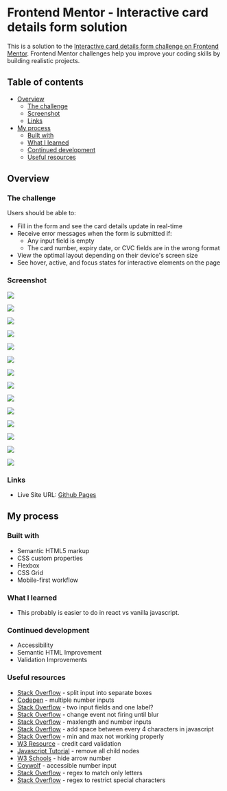 # Frontend Mentor - Interactive card details form solution

This is a solution to the [Interactive card details form challenge on Frontend Mentor](https://www.frontendmentor.io/challenges/interactive-card-details-form-XpS8cKZDWw). Frontend Mentor challenges help you improve your coding skills by building realistic projects. 

## Table of contents

- [Overview](#overview)
  - [The challenge](#the-challenge)
  - [Screenshot](#screenshot)
  - [Links](#links)
- [My process](#my-process)
  - [Built with](#built-with)
  - [What I learned](#what-i-learned)
  - [Continued development](#continued-development)
  - [Useful resources](#useful-resources)

## Overview

### The challenge

Users should be able to:

- Fill in the form and see the card details update in real-time
- Receive error messages when the form is submitted if:
  - Any input field is empty
  - The card number, expiry date, or CVC fields are in the wrong format
- View the optimal layout depending on their device's screen size
- See hover, active, and focus states for interactive elements on the page

### Screenshot

![](interactive-card-details-form-mobile.png)

![](interactive-card-details-form-tablet.png)

![](interactive-card-details-form-desktop.png)

![](interactive-card-details-form-mobile-credit-card-error.png)

![](interactive-card-details-form-credit-card-error-2.png)

![](interactive-card-details-form-credit-card-error-3.png)

![](interactive-card-details-form-credit-card-error-4.png)

![](interactive-card-details-form-mobile-month-error.png)

![](interactive-card-details-form-mobile-year-error.png)

![](interactive-card-details-form-mobile-cvc-error.png)

![](interactive-card-details-form-mobile-double-error.png)

![](interactive-card-details-form-desktop-success.png)

![](interactive-card-details-form-tablet-success.png)

![](interactive-card-details-form-mobile-success.png)

### Links

- Live Site URL: [Github Pages](https://jdegand.github.io/interactive-card-details-form)

## My process

### Built with

- Semantic HTML5 markup
- CSS custom properties
- Flexbox
- CSS Grid
- Mobile-first workflow

### What I learned

- This probably is easier to do in react vs vanilla javascript.

### Continued development

- Accessibility
- Semantic HTML Improvement
- Validation Improvements

### Useful resources

- [Stack Overflow](https://stackoverflow.com/questions/59796291/split-input-into-separate-boxes) - split input into separate boxes
- [Codepen](https://codepen.io/kostasx/pen/GRgYMrb?editors=1111) - multiple number inputs
- [Stack Overflow](https://stackoverflow.com/questions/9004307/two-input-fields-inside-one-label) - two input fields and one label?
- [Stack Overflow](https://stackoverflow.com/questions/10270452/jquery-change-not-firing-until-blur) - change event not firing until blur
- [Stack Overflow](https://stackoverflow.com/questions/9555143/html-maxlength-attribute-not-working-on-chrome-and-safari) - maxlength and number inputs
- [Stack Overflow](https://stackoverflow.com/questions/53427046/how-to-add-space-between-every-4-characters-in-javascript) - add space between every 4 characters in javascript
- [Stack Overflow](https://stackoverflow.com/questions/32936352/html-number-input-min-and-max-not-working-properly) - min and max not working properly
- [W3 Resource](https://www.w3resource.com/javascript/form/credit-card-validation.php) - credit card validation
- [Javascript Tutorial](https://www.javascripttutorial.net/dom/manipulating/remove-all-child-nodes/) - remove all child nodes
- [W3 Schools](https://www.w3schools.com/howto/howto_css_hide_arrow_number.asp) - hide arrow number
- [Coywolf](https://www.coywolf.news/webmaster/accessible-number-input/) - accessible number input
- [Stack Overflow](https://stackoverflow.com/questions/3617797/regex-to-match-only-letters) - regex to match only letters
- [Stack Overflow](https://stackoverflow.com/questions/14745961/regular-expression-to-restrict-special-characters) - regex to restrict special characters
